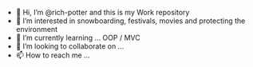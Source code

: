 - 👋 Hi, I’m @rich-potter and this is my Work repository
- 👀 I’m interested in snowboarding, festivals, movies and protecting the environment
- 🌱 I’m currently learning ... OOP / MVC
- 💞️ I’m looking to collaborate on ...
- 📫 How to reach me ...

<!---
rich-potter/rich-potter is a ✨ special ✨ repository because its `README.md` (this file) appears on your GitHub profile.
You can click the Preview link to take a look at your changes.
--->
